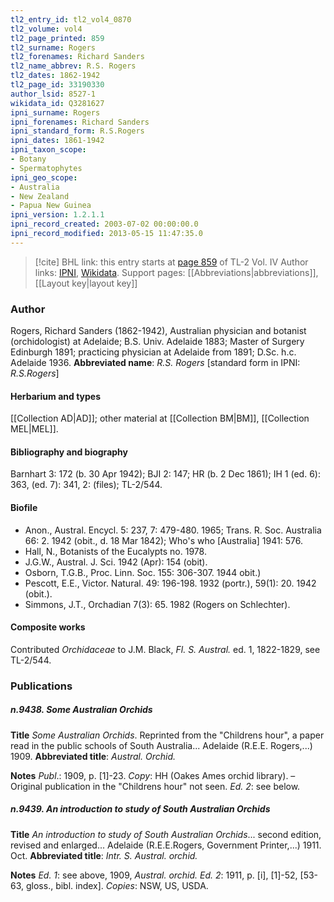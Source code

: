 ```yaml
---
tl2_entry_id: tl2_vol4_0870
tl2_volume: vol4
tl2_page_printed: 859
tl2_surname: Rogers
tl2_forenames: Richard Sanders
tl2_name_abbrev: R.S. Rogers
tl2_dates: 1862-1942
tl2_page_id: 33190330
author_lsid: 8527-1
wikidata_id: Q3281627
ipni_surname: Rogers
ipni_forenames: Richard Sanders
ipni_standard_form: R.S.Rogers
ipni_dates: 1861-1942
ipni_taxon_scope: 
- Botany
- Spermatophytes
ipni_geo_scope: 
- Australia
- New Zealand
- Papua New Guinea
ipni_version: 1.2.1.1
ipni_record_created: 2003-07-02 00:00:00.0
ipni_record_modified: 2013-05-15 11:47:35.0
---
```


> [!cite] BHL link: this entry starts at [page 859](https://www.biodiversitylibrary.org/page/33190330) of TL-2 Vol. IV
> Author links: [IPNI](https://www.ipni.org/a/8527-1), [Wikidata](https://www.wikidata.org/wiki/Q3281627). Support pages: [[Abbreviations|abbreviations]], [[Layout key|layout key]]

### Author

Rogers, Richard Sanders (1862-1942), Australian physician and botanist (orchidologist) at Adelaide; B.S. Univ. Adelaide 1883; Master of Surgery Edinburgh 1891; practicing physician at Adelaide from 1891; D.Sc. h.c. Adelaide 1936. 
**Abbreviated name**: *R.S. Rogers* \[standard form in IPNI: *R.S.Rogers*\]

#### Herbarium and types

[[Collection AD|AD]]; other material at [[Collection BM|BM]], [[Collection MEL|MEL]].

#### Bibliography and biography

Barnhart 3: 172 (b. 30 Apr 1942); BJI 2: 147; HR (b. 2 Dec 1861); IH 1 (ed. 6): 363, (ed. 7): 341, 2: (files); TL-2/544.

#### Biofile

- Anon., Austral. Encycl. 5: 237, 7: 479-480. 1965; Trans. R. Soc. Australia 66: 2. 1942 (obit., d. 18 Mar 1842); Who's who \[Australia\] 1941: 576.
- Hall, N., Botanists of the Eucalypts no. 1978.
- J.G.W., Austral. J. Sci. 1942 (Apr): 154 (obit).
- Osborn, T.G.B., Proc. Linn. Soc. 155: 306-307. 1944 obit.)
- Pescott, E.E., Victor. Natural. 49: 196-198. 1932 (portr.), 59(1): 20. 1942 (obit.).
- Simmons, J.T., Orchadian 7(3): 65. 1982 (Rogers on Schlechter).

#### Composite works

Contributed *Orchidaceae* to J.M. Black, *Fl. S. Austral.* ed. 1, 1822-1829, see TL-2/544.

### Publications

##### n.9438. Some Australian Orchids

**Title**
*Some Australian Orchids*. Reprinted from the "Childrens hour", a paper read in the public schools of South Australia... Adelaide (R.E.E. Rogers,...) 1909.
**Abbreviated title**: *Austral. Orchid.*

**Notes**
*Publ*.: 1909, p. \[1\]-23. *Copy*: HH (Oakes Ames orchid library). – Original publication in the "Childrens hour" not seen.
*Ed. 2*: see below.

##### n.9439. An introduction to study of South Australian Orchids

**Title**
*An introduction to study of South Australian Orchids*... second edition, revised and enlarged... Adelaide (R.E.E.Rogers, Government Printer,...) 1911. Oct.
**Abbreviated title**: *Intr. S. Austral. orchid.*

**Notes**
*Ed. 1*: see above, 1909, *Austral. orchid.*
*Ed. 2*: 1911, p. \[i\], \[1\]-52, \[53-63, gloss., bibl. index\]. *Copies*: NSW, US, USDA.


